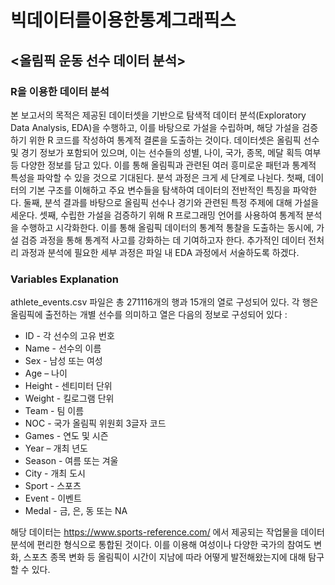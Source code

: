 
# 빅데이터를이용한통계그래픽스

## <올림픽 운동 선수 데이터 분석>

### R을 이용한 데이터 분석

본 보고서의 목적은 제공된 데이터셋을 기반으로 탐색적 데이터 분석(Exploratory Data Analysis, EDA)을 수행하고, 이를 바탕으로 가설을 수립하며, 해당 가설을 검증하기 위한 R 코드를 작성하여 통계적 결론을 도출하는 것이다.
데이터셋은 올림픽 선수 및 경기 정보가 포함되어 있으며, 이는 선수들의 성별, 나이, 국가, 종목, 메달 획득 여부 등 다양한 정보를 담고 있다. 이를 통해 올림픽과 관련된 여러 흥미로운 패턴과 통계적 특성을 파악할 수 있을 것으로 기대된다.
분석 과정은 크게 세 단계로 나뉜다. 첫째, 데이터의 기본 구조를 이해하고 주요 변수들을 탐색하여 데이터의 전반적인 특징을 파악한다. 둘째, 분석 결과를 바탕으로 올림픽 선수나 경기와 관련된 특정 주제에 대해 가설을 세운다. 셋째, 수립한 가설을 검증하기 위해 R 프로그래밍 언어를 사용하여 통계적 분석을 수행하고 시각화한다.
이를 통해 올림픽 데이터의 통계적 통찰을 도출하는 동시에, 가설 검증 과정을 통해 통계적 사고를 강화하는 데 기여하고자 한다. 추가적인 데이터 전처리 과정과 분석에 필요한 세부 과정은 파일 내 EDA 과정에서 서술하도록 하겠다.

### Variables Explanation

athlete_events.csv 파일은 총 271116개의 행과 15개의 열로 구성되어 있다.
각 행은 올림픽에 출전하는 개별 선수를 의미하고 열은 다음의 정보로 구성되어 있다 : 

- ID - 각 선수의 고유 번호
- Name - 선수의 이름
- Sex - 남성 또는 여성
- Age – 나이
- Height - 센티미터 단위
- Weight - 킬로그램 단위
- Team - 팀 이름
- NOC - 국가 올림픽 위원회 3글자 코드
- Games - 연도 및 시즌
- Year – 개최 년도
- Season - 여름 또는 겨울
- City - 개최 도시
- Sport - 스포츠
- Event - 이벤트
- Medal - 금, 은, 동 또는 NA

해당 데이터는 https://www.sports-reference.com/ 에서 제공되는 작업물을 데이터 분석에 편리한 형식으로 통합된 것이다. 
이를 이용해 여성이나 다양한 국가의 참여도 변화, 스포츠 종목 변화 등 올림픽이 시간이 지남에 따라 어떻게 발전해왔는지에 대해 탐구할 수 있다.
